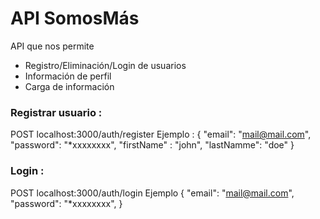 # API SomosMás

API que nos permite 
- Registro/Eliminación/Login de usuarios
- Información de perfil
- Carga de información 



### Registrar usuario : 
POST localhost:3000/auth/register
Ejemplo :
{
  "email": "mail@mail.com",
  "password": "*xxxxxxxx",
  "firstName" : "john",
  "lastNamme": "doe"
}


### Login :
POST localhost:3000/auth/login
Ejemplo
{
 "email": "mail@mail.com",
  "password": "*xxxxxxxx",
}


